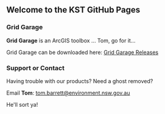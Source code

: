 ## Welcome to the KST GitHub Pages

### Grid Garage

**Grid Garage** is an ArcGIS toolbox ... Tom, go for it...

Grid Garage can be downloaded here:
[Grid Garage Releases](https://github.com/NSW-OEH-EMS-KST/grid-garage/releases)


### Support or Contact

Having trouble with our products? Need a ghost removed?

Email **Tom**: tom.barrett@environment.nsw.gov.au

He'll sort ya!

